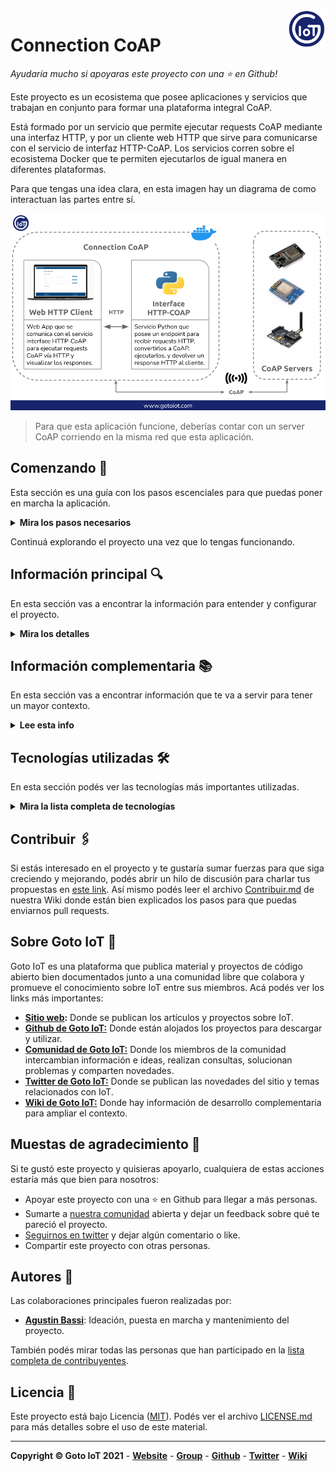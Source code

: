 <a href="https://www.gotoiot.com/">
    <img src="doc/gotoiot-logo.png" alt="logo" title="Goto IoT" align="right" width="60" height="60" />
</a>

Connection CoAP
===============

*Ayudaría mucho si apoyaras este proyecto con una ⭐ en Github!*

Este proyecto es un ecosistema que posee aplicaciones y servicios que trabajan en conjunto para formar una plataforma integral CoAP. 

Está formado por un servicio que permite ejecutar requests CoAP mediante una interfaz HTTP, y por un cliente web HTTP que sirve para comunicarse con el servicio de interfaz HTTP-CoAP. Los servicios corren sobre el ecosistema Docker que te permiten ejecutarlos de igual manera en diferentes plataformas. 

Para que tengas una idea clara, en esta imagen hay un diagrama de como interactuan las partes entre sí.

![architecture](doc/architecture.png)

> Para que esta aplicación funcione, deberías contar con un server CoAP corriendo en la misma red que esta aplicación.

## Comenzando 🚀

Esta sección es una guía con los pasos escenciales para que puedas poner en marcha la aplicación.

<details><summary><b>Mira los pasos necesarios</b></summary>

### Instalar las dependencias

Para correr este proyecto es necesario que instales `Docker` y `Docker Compose`. 

En [este artículo](https://www.gotoiot.com/pages/articles/docker_installation_linux/) publicado en nuestra web están los detalles para instalar Docker y Docker Compose en una máquina Linux. Si querés instalar ambas herramientas en una Raspberry Pi podés seguir [este artículo](https://www.gotoiot.com/pages/articles/rpi_docker_installation) de nuestra web que te muestra todos los pasos necesarios.

En caso que quieras instalar las herramientas en otra plataforma o tengas algún incoveniente, podes leer la documentación oficial de [Docker](https://docs.docker.com/get-docker/) y también la de [Docker Compose](https://docs.docker.com/compose/install/).

Continua con la descarga del código cuando tengas las dependencias instaladas y funcionando.

### Descargar el código

Para descargar el codigo, lo más conveniente es realizar un `fork` de este proyecto a tu cuenta personal haciendo click en [este link](https://github.com/gotoiot/connection-coap/fork). Una vez que ya tengas el fork a tu cuenta, descargalo desde la terminal con este comando (acordate de poner tu usuario en el link):

```
git clone https://github.com/USER/connection-coap.git
```

Cuando tengas el código principal, descargá/actualizá los submódulos del proyecto con este comando y continua con la ejecución de la aplicación una vez que descarguen:

```
git submodule update --init --recursive --remote
```

> En caso que no tengas una cuenta en Github podes clonar directamente este repo y descargar los submódulos.

### Ejecutar la aplicación

Lo primero que tenés que hacer para correr la aplicación es compilar los servicios necesarios. Abrí una terminal en la raíz del proyecto y ejecutá este comando para compilar (esta acción puede demorar unos minutos dependiendo tu conexión a internet):

```
docker-compose build http-coap-interface
```

Una vez compilado, tenés que correr el comando `docker-compose up`, que va a descargar la imágen de Docker para el cliente HTTP y luego poner en funcionamiento los servicios. Para acceder al cliente web ingresa a esta URL [http://localhost:5001/](http://localhost:5001/) en el navegador (cambia la IP de la URL si la estás corriendo de manera remota). 

Si pudiste acceder al cliente web significa que la aplicación se encuentra corriendo bien. 

</details>

Continuá explorando el proyecto una vez que lo tengas funcionando.


## Información principal 🔍

En esta sección vas a encontrar la información para entender y configurar el proyecto.

<details><summary><b>Mira los detalles</b></summary>

### Cofiguración del Web HTTP Client

El cliente web HTTP permite ejecutar requests para interactuar con el server CoAP a través de la interfaz HTTP-CoAP. Si bien en este proyecto sirve para comunicarse con el servicio HTTP-CoAP Interface, es un cliente HTTP genérico que se puede comunicar con otros servicios. Más abajo, en el apartado "Comunicación entre Connection CoAP y Server CoAP" vas a encontrar todos los detalles para poder enviar los request HTTP al servicio de interfaz HTTP-CoAP, que sean procesados por el server CoAP y que te llegue la respuesta en formato JSON.

Si querés saber más detalles sobre el cliente HTTP podes ir al [README del proyecto](https://github.com/gotoiot/web-http-client).

### Configuración del HTTP-CoAP Interface

A grandes rasgos, el servicio `service-http-coap-interface` es una interfaz que sirve para interactuar con un servidor CoAP desde un cliente HTTP como puede ser un navegador web, o cualquier otro tipo de cliente. Tiene una `HTTP REST API` como interfaz que te permite enviar requests CoAP hacia un servidor y devuelve la respuesta del servidor formateada adecuadamente en JSON para que la puedas interpretar. Está desarrollado en `Python` y se ejecuta sobre un contenedor de `Docker`. 

Más allá de estos resumidos detalles, en el [README del proyecto](https://github.com/gotoiot/service-http-coap-interface) vas a encontrar toda la información relevante del servicio, por lo que es conveniente que lo leas para tener un mejor contexto de cómo funciona. En la [sección de configuración](https://github.com/gotoiot/service-http-coap-interface#configuraci%C3%B3n-de-la-aplicaci%C3%B3n) vas a encontrar detalles sobre qué significa cada una de las variables de configuración de la aplicación, y en la sección [interfaz HTTP](https://github.com/gotoiot/service-http-coap-interface#interfaz-http) vas a poder ver todos los recursos HTTP que posee el servicio y con qué métodos y datos acceder a cada endpoint.

Así mismo, el archivo `service-http-coap-interface/test/other/requests.http` contiene todos los requests para acceder al servicio utilizando la extensión REST Client de Visual Studio Code, la cual es una forma muy conveniente de comunicarte.

### Crear Servidor CoAP basado en "Embed IoT Core"

Dentro de nuestros proyectos tenemos a [Embed IoT Core](https://github.com/gotoiot/embed-iot-core), que es una plataforma exclusivamente dedicada al desarrollo de aplicaciones embebidas orientadas a IoT. En este proyecto hay aplicaciones de ejemplo para distintos protocolos de comunicación; está optimizado para funcionar en una placa `ESP32` o similar y utiliza la herramienta `PlatformIO` para el manejo de bibliotecas, compilación y descarga del código a la placa y muchas cosas más. 

Si contás con una placa y querés poner en marcha una aplicación embebida para conectarte, te recomendamos que le des una mirada al [README del proyecto](https://github.com/gotoiot/embed-iot-core), que tiene toda la información para que entiendas de qué se trata, cómo descargar el código e instalar las dependencias, y cómo poner en marcha un ejemplo de prueba.

Cuando tengas andando el ejemplo de prueba, podés elegir algunas de las aplicaciones CoAP dentro de la [lista de aplicaciones](https://github.com/gotoiot/embed-iot-core#lista-de-aplicaciones), donde vas a encontrar información para ejecutar un servidor CoAP con distintos recursos.

La info necesaria para configurar y correr las diferentes aplicaciones la vas a encontrar directamente en el README del proyecto, así podés acceder siempre a la información actualizada. 

### Comunicación entre Connection CoAP y Servers CoAP

Una vez que hayas puesto en marcha un server CoAP - ya sea un CoAP Server usando el proyecto Embed IoT Core o cualquier otro servidor - dentro de la misma red  donde está corriendo esta aplicación, es momento de realizar requests desde el cliente web HTTP hacia el server CoAP.

Como primera medida, es necesario que sepas los datos del CoAP server correspondientes a su dirección IP, el puerto, los recursos que dispone y los métodos con los cuales podés acceder a sus recursos. 

Luego, una vez que cuentes con el server CoAP corriendo y con esta aplicación ejecutando con el comando `docker-compose up`, abrí el cliente web HTTP ingresando la URL [http://localhost:5001/](http://localhost:5001/) en el navegador. La interfaz web te va a permitir ejecutar los requests hacia el server CoAP y visualizar su respuesta en el área inferior.

Para comenzar, vas a necesitar cargar la URL del host donde está corriendo el servicio HTTP-CoAP con el valor `http://localhost:5000/http_coap/interface`, cargando el método `PUT` y seteando adecuadamente el body con los campos del CoAP server.

Por supuesto, los campos a cargar para ejecutar un request en el CoAP server varían dependiendo la aplicacion, pero independientemente del server, vas a necesitar cargar los mismos campos. 

Para este ejemplo, te mostramos el valor que debería tener el campo payload para comunicarte a un servidor CoAP en la IP `192.168.0.103`, en el puerto `5683`, con el método `PUT`, sobre el recurso `light` y seteando el valor del payload como `"light": true`.

```json
{
    "coap_server_ip" : "192.168.0.103",
    "coap_server_port" : 5683,
    "coap_server_resource" : "light",
    "coap_method" : "put",
    "coap_payload" : {
            "light": true
        }
}
```

En la imagen a continuación te mostramos el Web HTTP Client con los valores de la interfaz HTTP-CoAP adecuadamente, así como también el payload correspondiente al CoAP Server. También podrás notar que en la parte de `Information & Logs` están las acciones realizadas y la respuesta del CoAP Server.

![web-http-coap-server-running](doc/web-http-coap-server-running.png)

> El payload configurado para el CoAP Server así como también la respuesta, fueron realizadas a partir de la aplicación [CoAP Server](https://github.com/gotoiot/embed-iot-core/tree/master/examples/coap/coap_server) cargada en el proyecto [Embed IoT Core](https://github.com/gotoiot/embed-iot-core) dentro de nuestra plataforma. Si contás con otro servidor CoAP, necesariamente deberán cambiar las configuraciones sobre el campo payload, y la respuesta será diferente.

</details>

## Información complementaria 📚

En esta sección vas a encontrar información que te va a servir para tener un mayor contexto.

<details><summary><b>Lee esta info</b></summary>

### CoAP

`CoAP` es un protocolo de capa de aplicación de internet especializado para dispositivos restringidos. Permite que los dispositivos - llamados nodos - se comuniquen con internet a través de un protocolo simple que hace foco en varios aspectos propios de IoT. Si querés conocer más al respecto de CoAP podés leer el documento de [Introducción a CoAP](https://www.gotoiot.com/pages/articles/mqtt_intro/index.html) que se encuentra en nuestra web.

### Ejecución de servicios

Los servicios de la aplicación se ejecutan sobre contenedores de Docker, así se pueden desplegar de igual manera en diferentes plataformas. Los detalles sobre cómo funcionan los servicios los podés ver directamente en el archivo **docker-compose.yml** y complementar la información con el README de cada parte de la app.

</details>

## Tecnologías utilizadas 🛠️

En esta sección podés ver las tecnologías más importantes utilizadas.

<details><summary><b>Mira la lista completa de tecnologías</b></summary><br>

* [Docker](https://www.docker.com/) - Ecosistema que permite la ejecución de contenedores de software.
* [Docker Compose](https://docs.docker.com/compose/) - Herramienta que permite administrar múltiples contenedores de Docker.
* [Material Design](https://material.io/design) - Bibliotecas de estilo responsive para aplicaciones web.
* [Python](https://www.python.org/) - Lenguaje en el que están realizados los servicios.

</details>

## Contribuir 🖇️

Si estás interesado en el proyecto y te gustaría sumar fuerzas para que siga creciendo y mejorando, podés abrir un hilo de discusión para charlar tus propuestas en [este link](https://github.com/gotoiot/connection-coap/issues/new). Así mismo podés leer el archivo [Contribuir.md](https://github.com/gotoiot/gotoiot-doc/wiki/Contribuir) de nuestra Wiki donde están bien explicados los pasos para que puedas enviarnos pull requests.

## Sobre Goto IoT 📖

Goto IoT es una plataforma que publica material y proyectos de código abierto bien documentados junto a una comunidad libre que colabora y promueve el conocimiento sobre IoT entre sus miembros. Acá podés ver los links más importantes:

* **[Sitio web](https://www.gotoiot.com/):** Donde se publican los artículos y proyectos sobre IoT. 
* **[Github de Goto IoT:](https://github.com/gotoiot)** Donde están alojados los proyectos para descargar y utilizar. 
* **[Comunidad de Goto IoT:](https://groups.google.com/g/gotoiot)** Donde los miembros de la comunidad intercambian información e ideas, realizan consultas, solucionan problemas y comparten novedades.
* **[Twitter de Goto IoT:](https://twitter.com/gotoiot)** Donde se publican las novedades del sitio y temas relacionados con IoT.
* **[Wiki de Goto IoT:](https://github.com/gotoiot/doc/wiki)** Donde hay información de desarrollo complementaria para ampliar el contexto.

## Muestas de agradecimiento 🎁

Si te gustó este proyecto y quisieras apoyarlo, cualquiera de estas acciones estaría más que bien para nosotros:

* Apoyar este proyecto con una ⭐ en Github para llegar a más personas.
* Sumarte a [nuestra comunidad](https://groups.google.com/g/gotoiot) abierta y dejar un feedback sobre qué te pareció el proyecto.
* [Seguirnos en twitter](https://github.com/gotoiot/doc/wiki) y dejar algún comentario o like.
* Compartir este proyecto con otras personas.

## Autores 👥

Las colaboraciones principales fueron realizadas por:

* **[Agustin Bassi](https://github.com/agustinBassi)**: Ideación, puesta en marcha y mantenimiento del proyecto.

También podés mirar todas las personas que han participado en la [lista completa de contribuyentes](https://github.com/connection-coap/contributors).

## Licencia 📄

Este proyecto está bajo Licencia ([MIT](https://choosealicense.com/licenses/mit/)). Podés ver el archivo [LICENSE.md](LICENSE.md) para más detalles sobre el uso de este material.

---

**Copyright © Goto IoT 2021** - [**Website**](https://www.gotoiot.com) - [**Group**](https://groups.google.com/g/gotoiot) - [**Github**](https://www.github.com/gotoiot) - [**Twitter**](https://www.twitter.com/gotoiot) - [**Wiki**](https://github.com/gotoiot/doc/wiki)
